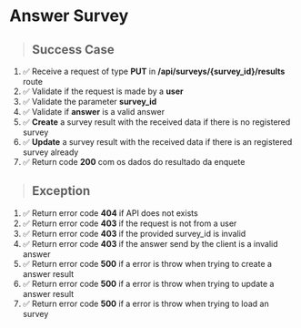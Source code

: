 # Answer Survey

> ## Success Case

1. ✅ Receive a request of type **PUT** in **/api/surveys/{survey_id}/results** route
2. ✅ Validate if the request is made by a **user**
3. ✅ Validate the parameter **survey_id**
4. ✅ Validate if **answer** is a valid answer
5. ✅ **Create** a survey result with the received data if there is no registered survey
6. ✅ **Update** a survey result with the received data if there is an registered survey already
7. ✅ Return code **200** com os dados do resultado da enquete

> ## Exception

1. ✅ Return error code **404** if API does not exists
2. ✅ Return error code **403** if the request is not from a user
3. ✅ Return error code **403** if the provided survey_id is invalid
4. ✅ Return error code **403** if the answer send by the client is a invalid answer
5. ✅ Return error code **500** if a error is throw when trying to create a answer result
6. ✅ Return error code **500** if a error is throw when trying to update a answer result
7. ✅ Return error code **500** if a error is throw when trying to load an survey